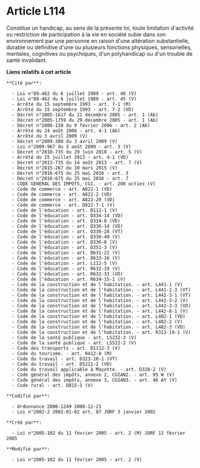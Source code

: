 # Article L114

Constitue un handicap, au sens de la présente loi, toute limitation d'activité ou restriction de participation à la vie en
société subie dans son environnement par une personne en raison d'une altération substantielle, durable ou définitive d'une
ou plusieurs fonctions physiques, sensorielles, mentales, cognitives ou psychiques, d'un polyhandicap ou d'un trouble de
santé invalidant.

**Liens relatifs à cet article**

	**Cité par**:

	  - Loi n°89-462 du 6 juillet 1989 - art. 40 (V)
	  - Loi n°89-462 du 6 juillet 1989 - art. 45 (V)
	  - Arrêté du 15 septembre 1993 - art. 7-1 (M)
	  - Arrêté du 15 septembre 1993 - art. 7-2 (VD)
	  - Décret n°2005-1617 du 21 décembre 2005 - art. 1 (Ab)
	  - Décret n°2005-1759 du 29 décembre 2005 - art. 1 (Ab)
	  - Décret n°2006-138 du 9 février 2006 - art. 2 (Ab)
	  - Arrêté du 24 août 2006 - art. 4-1 (Ab)
	  - Arrêté du 3 avril 2009 (V)
	  - Décret n°2009-380 du 3 avril 2009 (V)
	  - Loi n°2009-967 du 3 août 2009 - art. 3 (V)
	  - Décret n°2010-735 du 29 juin 2010 - art. 5 (V)
	  - Arrêté du 15 juillet 2013 - art. 4-1 (VD)
	  - Décret n°2013-735 du 14 août 2013 - art. 7 (V)
	  - Décret n°2015-267 du 10 mars 2015 (V)
	  - Décret n°2016-675 du 25 mai 2016 - art. 3
	  - Décret n°2016-675 du 25 mai 2016 - art. 7
	  - CODE GENERAL DES IMPOTS, CGI. - art. 200 octies (V)
	  - Code de commerce - art. A822-1 (VD)
	  - Code de commerce - art. A822-2 (VD)
	  - Code de commerce - art. A822-20 (VD)
	  - Code de commerce - art. D822-7-1 (V)
	  - Code de l'éducation - art. D112-1 (V)
	  - Code de l'éducation - art. D334-14 (VD)
	  - Code de l'éducation - art. D334-8 (VD)
	  - Code de l'éducation - art. D336-14 (VD)
	  - Code de l'éducation - art. D336-28 (VT)
	  - Code de l'éducation - art. D336-40 (V)
	  - Code de l'éducation - art. D336-8 (V)
	  - Code de l'éducation - art. D351-3 (V)
	  - Code de l'éducation - art. D631-22 (V)
	  - Code de l'éducation - art. D633-16 (V)
	  - Code de l'éducation - art. L112-5 (V)
	  - Code de l'éducation - art. R632-19 (V)
	  - Code de l'éducation - art. R632-33 (VD)
	  - Code de l'éducation - art. R634-15-1 (V)
	  - Code de la construction et de l'habitation. - art. L441-1 (V)
	  - Code de la construction et de l'habitation. - art. L441-2-3 (VT)
	  - Code de la construction et de l'habitation. - art. L442-3-1 (VT)
	  - Code de la construction et de l'habitation. - art. L442-3-2 (V)
	  - Code de la construction et de l'habitation. - art. L442-3-3 (VD)
	  - Code de la construction et de l'habitation. - art. L442-8-1 (V)
	  - Code de la construction et de l'habitation. - art. L482-1 (VD)
	  - Code de la construction et de l'habitation. - art. L482-2 (V)
	  - Code de la construction et de l'habitation. - art. L482-3 (VD)
	  - Code de la construction et de l'habitation. - art. R313-19-1 (V)
	  - Code de la santé publique - art. L5232-3 (V)
	  - Code de la santé publique - art. L5522-2 (V)
	  - Code des transports - art. D1112-3 (V)
	  - Code du tourisme. - art. R412-8 (M)
	  - Code du travail - art. D323-10-1 (VT)
	  - Code du travail - art. D5211-2 (VD)
	  - Code du travail applicable à Mayotte. - art. D328-2 (V)
	  - Code général des impôts, annexe 2, CGIAN2. - art. 95 W (V)
	  - Code général des impôts, annexe 3, CGIAN3. - art. 46 AY (V)
	  - Code rural - art. D815-1 (V)

	**Codifié par**:

	  - Ordonnance 2000-1249 2000-12-21
	  - Loi n°2002-2 2002-01-02 art. 87 JORF 3 janvier 2002

	**Créé par**:

	  - Loi n°2005-102 du 11 février 2005 - art. 2 (M) JORF 12 février 2005

	**Modifié par**:

	  - Loi n°2005-102 du 11 février 2005 - art. 2 (V)
